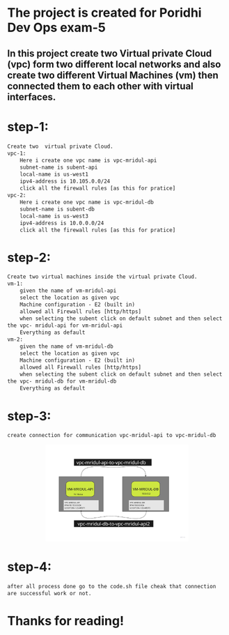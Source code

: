 # The project is created for Poridhi Dev Ops exam-5
## In this project create two Virtual private Cloud (vpc) form two different local networks and also create two different Virtual Machines (vm) then connected them to each other with virtual interfaces.

#   step-1:
    Create two  virtual private Cloud.
    vpc-1:
        Here i create one vpc name is vpc-mridul-api
        subnet-name is subent-api
        local-name is us-west1
        ipv4-address is 10.105.0.0/24
        click all the firewall rules [as this for pratice]
    vpc-2:
        Here i create one vpc name is vpc-mridul-db
        subnet-name is subent-db
        local-name is us-west3
        ipv4-address is 10.0.0.0/24
        click all the firewall rules [as this for pratice]

# step-2:
    Create two virtual machines inside the virtual private Cloud.
    vm-1:
        given the name of vm-mridul-api
        select the location as given vpc 
        Machine configuration - E2 (built in)
        allowed all Firewall rules [http/https]
        when selecting the subent click on default subnet and then select the vpc- mridul-api for vm-mridul-api
        Everything as default
    vm-2:
        given the name of vm-mridul-db
        select the location as given vpc 
        Machine configuration - E2 (built in)
        allowed all Firewall rules [http/https]
        when selecting the subent click on default subnet and then select the vpc- mridul-db for vm-mridul-db
        Everything as default
    
# step-3:
    create connection for communication vpc-mridul-api to vpc-mridul-db

<p align=center>
    <img src="assets/poridhi exam-5 2 after connection peer.jpeg" width="65%" height="65%">
</p>

# step-4:
    after all process done go to the code.sh file cheak that connection are successful work or not.


# Thanks for reading!
